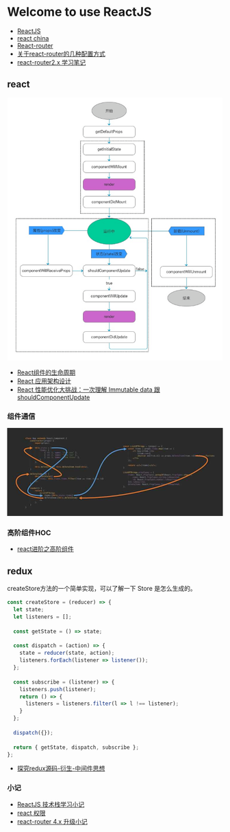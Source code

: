 # Welcome to use ReactJS

- [ReactJS](https://facebook.github.io/react/)
- [react china](https://doc.react-china.org/)
- [React-router](https://github.com/ReactTraining/react-router)
- [关于react-router的几种配置方式](https://segmentfault.com/a/1190000010318444)
- [react-router2.x 学习笔记](http://www.cnblogs.com/chenliyang/p/6547825.html)

## react

![react-life](https://raw.githubusercontent.com/NARUTOne/resources-github/master/imgs/react/react-life.png)

- [React组件的生命周期](https://github.com/chemdemo/chemdemo.github.io/issues/14)
- [React 应用架构设计](https://mp.weixin.qq.com/s/cI26iodw302vyRzl3XGyGQ)
- [React 性能优化大挑战：一次理解 Immutable data 跟 shouldComponentUpdate](http://web.jobbole.com/93614/)

### 组件通信

![react_coonect](https://raw.githubusercontent.com/NARUTOne/resources-github/master/imgs/react/react_connect.jpg)

### 高阶组件HOC

- [react进阶之高阶组件](https://github.com/sunyongjian/blog/issues/25)

## redux

createStore方法的一个简单实现，可以了解一下 Store 是怎么生成的。

```js
const createStore = (reducer) => {
  let state;
  let listeners = [];

  const getState = () => state;

  const dispatch = (action) => {
    state = reducer(state, action);
    listeners.forEach(listener => listener());
  };

  const subscribe = (listener) => {
    listeners.push(listener);
    return () => {
      listeners = listeners.filter(l => l !== listener);
    }
  };

  dispatch({});

  return { getState, dispatch, subscribe };
};
```

- [探究redux源码-衍生-中间件思想](https://github.com/sunyongjian/blog/issues/21)

### 小记

- [ReactJS 技术栈学习小记](https://github.com/iuap-design/blog/issues/178)
- [react 权限](http://blog.hypers.io/2017/07/22/react-permission/)
- [react-router 4.x 升级小记](http://mp.weixin.qq.com/s/5j1Bd5hazOo6jqOuAiWsGA)
